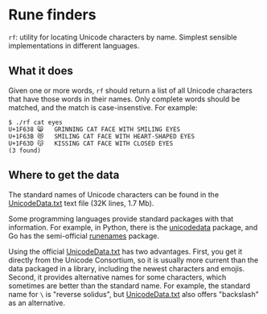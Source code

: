 # Rune finders

`rf`: utility for locating Unicode characters by name. Simplest sensible implementations in different languages.

## What it does

Given one or more words, `rf` should return a list of all Unicode characters that have those words in their names. Only complete words should be matched, and the match is case-insenstive. For example:

```
$ ./rf cat eyes
U+1F638	😸	GRINNING CAT FACE WITH SMILING EYES
U+1F63B	😻	SMILING CAT FACE WITH HEART-SHAPED EYES
U+1F63D	😽	KISSING CAT FACE WITH CLOSED EYES
(3 found)
```

## Where to get the data

The standard names of Unicode characters can be found in the [UnicodeData.txt](http://www.unicode.org/Public/UNIDATA/UnicodeData.txt) text file (32K lines, 1.7 Mb).

Some programming languages provide standard packages with that information. For example, in Python, there is the [unicodedata](https://docs.python.org/3/library/unicodedata.html) package, and Go has the semi-official [runenames](https://godoc.org/golang.org/x/text/unicode/runenames) package.

Using the official [UnicodeData.txt](http://www.unicode.org/Public/UNIDATA/UnicodeData.txt) has two advantages. First, you get it directly from the Unicode Consortium, so it is usually more current than the data packaged in a library, including the newest characters and emojis. Second, it provides alternative names for some characters, which sometimes are better than the standard name. For example, the standard name for `\` is "reverse solidus", but [UnicodeData.txt](http://www.unicode.org/Public/UNIDATA/UnicodeData.txt) also offers "backslash" as an alternative.
